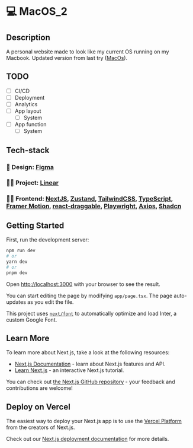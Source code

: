 # :computer: MacOS_2

## Description

A personal website made to look like my current OS running on my Macbook. Updated version from last try ([﻿MacOs](https://github.com/elmersson/MacOS)).

## TODO

- [ ] CI/CD
- [ ] Deployment
- [ ] Analytics
- [ ] App layout
  - [ ] System
- [ ] App function
  - [ ] System

## Tech-stack

### :art: Design: [﻿Figma](https://www.figma.com/file/VCxltAf7wcOtDc6djBIBCD/MacOS?type=design&node-id=2%3A5731&mode=design&t=B1iX5GHDvj0DTduN-1)

### :man_in_tuxedo: Project: [Linear](https://linear.app/)

### :technologist: Frontend: [NextJS](https://github.com/vercel/next.js), [Zustand](https://github.com/pmndrs/zustand), [TailwindCSS](https://github.com/tailwindlabs/tailwindcss), [TypeScript](https://github.com/microsoft/TypeScript), [Framer Motion](https://github.com/framer/motion), [react-draggable](https://github.com/react-grid-layout/react-draggable), [Playwright](https://github.com/microsoft/playwright), [Axios](https://github.com/axios/axios), [Shadcn](https://github.com/shadcn-ui/ui)

## Getting Started

First, run the development server:

```bash
npm run dev
# or
yarn dev
# or
pnpm dev
```

Open [http://localhost:3000](http://localhost:3000) with your browser to see the result.

You can start editing the page by modifying `app/page.tsx`. The page auto-updates as you edit the file.

This project uses [`next/font`](https://nextjs.org/docs/basic-features/font-optimization) to automatically optimize and load Inter, a custom Google Font.

## Learn More

To learn more about Next.js, take a look at the following resources:

- [Next.js Documentation](https://nextjs.org/docs) - learn about Next.js features and API.
- [Learn Next.js](https://nextjs.org/learn) - an interactive Next.js tutorial.

You can check out [the Next.js GitHub repository](https://github.com/vercel/next.js/) - your feedback and contributions are welcome!

## Deploy on Vercel

The easiest way to deploy your Next.js app is to use the [Vercel Platform](https://vercel.com/new?utm_medium=default-template&filter=next.js&utm_source=create-next-app&utm_campaign=create-next-app-readme) from the creators of Next.js.

Check out our [Next.js deployment documentation](https://nextjs.org/docs/deployment) for more details.
